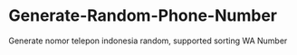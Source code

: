 # Generate-Random-Phone-Number
Generate nomor telepon indonesia random, supported sorting WA Number
